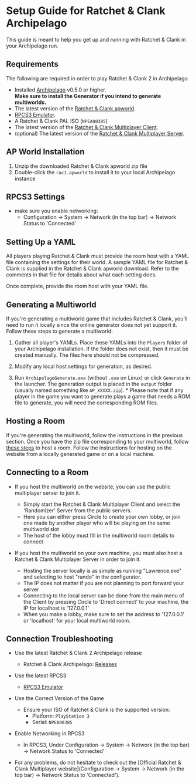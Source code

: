 # Setup Guide for Ratchet & Clank Archipelago

This guide is meant to help you get up and running with Ratchet & Clank in your Archipelago run.

## Requirements

The following are required in order to play Ratchet & Clank 2 in Archipelago

- Installed [Archipelago](https://github.com/ArchipelagoMW/Archipelago/releases) v0.5.0 or higher.\
   **Make sure to install the Generator if you intend to generate multiworlds.**
- The latest version of the [Ratchet & Clank apworld](https://github.com/Panda291/Archipelago/releases).
- [RPCS3 Emulator](https://rpcs3.net/download).
- A Ratchet & Clank PAL ISO (`NPEA00385`)
- The latest version of the [Ratchet & Clank Multiplayer Client](https://github.com/bordplate/rac1-multiplayer/releases).
- (optional) The latest version of the [Ratchet & Clank Multiplayer Server](https://github.com/bordplate/Lawrence/releases).

## AP World Installation

1. Unzip the downloaded Ratchet & Clank apworld zip file
2. Double-click the `rac1.apworld` to install it to your local Archipelago instance

## RPCS3 Settings
- make sure you enable networking:
    - Configuration -> System -> Network (in the top bar) -> Network Status to 'Connected'

## Setting Up a YAML

All players playing Ratchet & Clank must provide the room host with a YAML file containing the settings for their world.
A sample YAML file for Ratchet & Clank is supplied in the Ratchet & Clank apworld download. Refer to the comments in that file for details about what each setting does.

Once complete, provide the room host with your YAML file.

## Generating a Multiworld

If you're generating a multiworld game that includes Ratchet & Clank, you'll need to run it locally since the online
generator does not yet support it. Follow these steps to generate a multiworld:

1. Gather all player's YAMLs. Place these YAMLs into the `Players` folder of your Archipelago installation. If the
   folder does not exist, then it must be created manually. The files here should not be compressed.

2. Modify any local host settings for generation, as desired.

3. Run `ArchipelagoGenerate.exe` (without `.exe` on Linux) or click `Generate` in the launcher. The generation output
   is placed in the `output` folder (usually named something like `AP_XXXXX.zip`). \* Please note that if any player in the game you want to generate plays a game that needs a ROM file to generate,
   you will need the corresponding ROM files.

## Hosting a Room

If you're generating the multiworld, follow the instructions in the previous section.
Once you have the zip file corresponding to your multiworld, follow [these steps](https://archipelago.gg/tutorial/Archipelago/setup/en#hosting-an-archipelago-server) to host a room.
Follow the instructions for hosting on the website from a locally generated game or on a local machine.

## Connecting to a Room

- If you host the multiworld on the website, you can use the public multiplayer server to join it.
  - Simply start the Ratchet & Clank Multiplayer Client and select the 'Randomizer' Server from the public servers.
  - Here you can either press Circle to create your own lobby, or join one made by another player who will be playing on the same multiworld slot
  - The host of the lobby must fill in the multiworld room details to connect

- If you host the multiworld on your own machine, you must also host a Ratchet & Clank Multiplayer Server in order to join it.
  - Hosting the server locally is as simple as running "Lawrence.exe" and selecting to host "rando" in the configurator.
  - The IP does not matter if you are not planning to port forward your server
  - Connecting to the local server can be done from the main menu of the Client by pressing Circle to 'Direct connect' to your machine, the IP for localhost is '127.0.0.1'
  - When you make a lobby, make sure to set the address to '127.0.0.1' or 'localhost' for your local multiworld room.

## Connection Troubleshooting

- Use the latest Ratchet & Clank 2 Archipelago release

  - Ratchet & Clank Archipelago: [Releases](https://github.com/Panda291/Archipelago/releases)

- Use the latest RPCS3

  - [RPCS3 Emulator](https://rpcs3.net/download)

- Use the Correct Version of the Game

  - Ensure your ISO of Ratchet & Clank is the supported version:
    - Platform: `PlayStation 3`
    - Serial: `NPEA00385`


- Enable Networking in RPCS3
  - In RPCS3, Under Configuration -> System -> Network (in the top bar) -> Network Status to 'Connected'

- For any problems, do not hesitate to check out the [Official Ratchet & Clank Multiplayer website](Configuration -> System -> Network (in the top bar) -> Network Status to 'Connected').